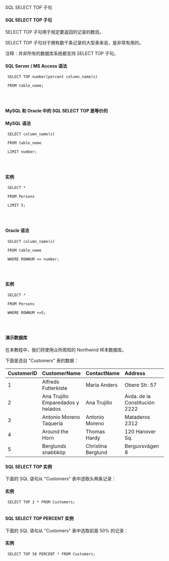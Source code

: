 SQL SELECT TOP 子句 

#### SQL SELECT TOP 子句

 SELECT TOP 子句用于规定要返回的记录的数目。

 SELECT TOP 子句对于拥有数千条记录的大型表来说，是非常有用的。

 注释：并非所有的数据库系统都支持 SELECT TOP 子句。

 
#### SQL Server / MS Access 语法

 
```
 SELECT TOP number|percent column_name(s)

 FROM table_name;




```
 



#### MySQL 和 Oracle 中的 SQL SELECT TOP 是等价的

 
#### MySQL 语法

 
```
 SELECT column_name(s)

 FROM table_name

 LIMIT number;




```
 
#### 实例

 
```
 SELECT *

 FROM Persons

 LIMIT 5;




```
 
#### Oracle 语法

 
```
 SELECT column_name(s)

 FROM table_name

 WHERE ROWNUM <= number;




```
 
#### 实例

 
```
 SELECT *

 FROM Persons

 WHERE ROWNUM <=5;




```
 



#### 演示数据库

 在本教程中，我们将使用众所周知的 Northwind 样本数据库。

 下面是选自 "Customers" 表的数据：

 

|CustomerID|CustomerName|ContactName|Address|City|PostalCode|Country|
|:--|:--|:--|:--|:--|:--|:--|
|1|Alfreds Futterkiste|Maria Anders|Obere Str. 57|Berlin|12209|Germany|
|2|Ana Trujillo Emparedados y helados|Ana Trujillo|Avda. de la Constitución 2222|México D.F.|05021|Mexico|
|3|Antonio Moreno Taquería|Antonio Moreno|Mataderos 2312|México D.F.|05023|Mexico|
|4|Around the Horn|Thomas Hardy|120 Hanover Sq.|London|WA1 1DP|UK|
|5|Berglunds snabbköp|Christina Berglund|Berguvsvägen 8|Luleå|S-958 22|Sweden|





#### SQL SELECT TOP 实例

 下面的 SQL 语句从 "Customers" 表中选取头两条记录：

  
#### 实例

 
```
 SELECT TOP 2 * FROM Customers; 


```
 

 



#### SQL SELECT TOP PERCENT 实例

 下面的 SQL 语句从 "Customers" 表中选取前面 50% 的记录：

  
#### 实例

 
```
 SELECT TOP 50 PERCENT * FROM Customers; 


```
 

 

